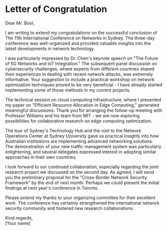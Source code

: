 # Letter of Congratulation

Dear Mr. Bool,

I am writing to extend my congratulations on the successful conclusion of The 11th International Conference on Networks in Sydney. The three-day conference was well-organized and provided valuable insights into the latest developments in network technology.

I was particularly impressed by Dr. Chen's keynote speech on "The Future of 5G Networks and IoT Integration." The subsequent panel discussion on cybersecurity challenges, where experts from different countries shared their experiences in dealing with recent network attacks, was extremely informative. Your suggestion to include a practical workshop on network optimization techniques proved to be very beneficial - I have already started implementing some of those methods in my current projects.

The technical session on cloud computing infrastructure, where I presented my paper on "Efficient Resource Allocation in Edge Computing," generated meaningful discussions. Thank you for arranging the follow-up meeting with Professor Williams and his team from MIT - we are now exploring possibilities for collaborative research on edge computing optimization.

The tour of Sydney's Technology Hub and the visit to the Network Operations Center at Sydney University gave us practical insights into how Australian institutions are implementing advanced networking solutions. The demonstration of your new traffic management system was particularly enlightening, and several delegates expressed interest in adopting similar approaches in their own countries.

I look forward to our continued collaboration, especially regarding the joint research project we discussed on the second day. As agreed, I will send you the preliminary proposal for the "Cross-Border Network Security Framework" by the end of next month. Perhaps we could present the initial findings at next year's conference in Toronto.

Please extend my thanks to your organizing committee for their excellent work. The conference has certainly strengthened the international network security community and fostered new research collaborations.

Kind regards,  
[Your name] 